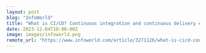 ```yaml
---
layout: post
blog: "InfoWorld"
title: "What is CI/CD? Continuous integration and continuous delivery explained"
date: 2023-12-04T10:00:00Z
image: images/infoworld.png
remote_url: "https://www.infoworld.com/article/3271126/what-is-cicd-continuous-integration-and-continuous-delivery-explained.html#tk.rss_applicationdevelopment"
---
```

